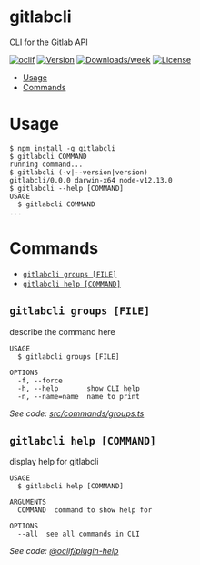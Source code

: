 gitlabcli
=========

CLI for the Gitlab API

[![oclif](https://img.shields.io/badge/cli-oclif-brightgreen.svg)](https://oclif.io)
[![Version](https://img.shields.io/npm/v/gitlabcli.svg)](https://npmjs.org/package/gitlabcli)
[![Downloads/week](https://img.shields.io/npm/dw/gitlabcli.svg)](https://npmjs.org/package/gitlabcli)
[![License](https://img.shields.io/npm/l/gitlabcli.svg)](https://github.com/asghonim/gitlabcli/blob/master/package.json)

<!-- toc -->
* [Usage](#usage)
* [Commands](#commands)
<!-- tocstop -->
# Usage
<!-- usage -->
```sh-session
$ npm install -g gitlabcli
$ gitlabcli COMMAND
running command...
$ gitlabcli (-v|--version|version)
gitlabcli/0.0.0 darwin-x64 node-v12.13.0
$ gitlabcli --help [COMMAND]
USAGE
  $ gitlabcli COMMAND
...
```
<!-- usagestop -->
# Commands
<!-- commands -->
* [`gitlabcli groups [FILE]`](#gitlabcli-groups-file)
* [`gitlabcli help [COMMAND]`](#gitlabcli-help-command)

## `gitlabcli groups [FILE]`

describe the command here

```
USAGE
  $ gitlabcli groups [FILE]

OPTIONS
  -f, --force
  -h, --help       show CLI help
  -n, --name=name  name to print
```

_See code: [src/commands/groups.ts](https://github.com/asghonim/gitlabcli/blob/v0.0.0/src/commands/groups.ts)_

## `gitlabcli help [COMMAND]`

display help for gitlabcli

```
USAGE
  $ gitlabcli help [COMMAND]

ARGUMENTS
  COMMAND  command to show help for

OPTIONS
  --all  see all commands in CLI
```

_See code: [@oclif/plugin-help](https://github.com/oclif/plugin-help/blob/v2.2.1/src/commands/help.ts)_
<!-- commandsstop -->
